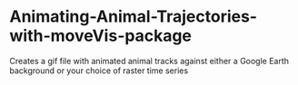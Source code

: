 # Animating-Animal-Trajectories-with-moveVis-package
Creates a gif file with animated animal tracks against either a Google Earth background or your choice of raster time series
